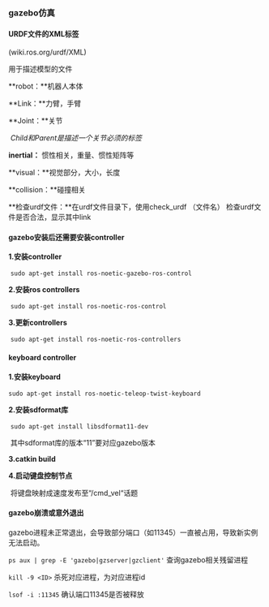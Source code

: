### gazebo仿真



#### URDF文件的XML标签

(wiki.ros.org/urdf/XML)

用于描述模型的文件

**robot：**机器人本体

**Link：**力臂，手臂

**Joint：**关节

​		*Child和Parent是描述一个关节必须的标签*

**inertial：** 惯性相关，重量、惯性矩阵等

**visual：**视觉部分，大小，长度

**collision：**碰撞相关

**检查urdf文件：**在urdf文件目录下，使用check_urdf  （文件名） 检查urdf文件是否合法，显示其中link





#### **gazebo安装后还需要安装controller**

**1.安装controller**

​	`sudo apt-get install ros-noetic-gazebo-ros-control` 

**2.安装ros controllers**

​	`sudo apt-get install ros-noetic-ros-control`	

**3.更新controllers**

​	`sudo apt-get install ros-noetic-ros-controllers`



#### keyboard controller

**1.安装keyboard**

​	`sudo apt-get install ros-noetic-teleop-twist-keyboard`

**2.安装sdformat库**

​	`sudo apt-get install libsdformat11-dev`

​	其中sdformat库的版本“11”要对应gazebo版本

**3.catkin build**

**4.启动键盘控制节点**

​	将键盘映射成速度发布至“/cmd_vel“话题



#### gazebo崩溃或意外退出

gazebo进程未正常退出，会导致部分端口（如11345）一直被占用，导致新实例无法启动。

`ps aux | grep -E 'gazebo|gzserver|gzclient'` 查询gazebo相关残留进程

`kill -9 <ID>` 杀死对应进程，<ID>为对应进程id

`lsof -i :11345` 确认端口11345是否被释放
